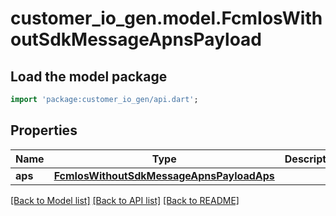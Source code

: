 # customer_io_gen.model.FcmIosWithoutSdkMessageApnsPayload

## Load the model package
```dart
import 'package:customer_io_gen/api.dart';
```

## Properties
Name | Type | Description | Notes
------------ | ------------- | ------------- | -------------
**aps** | [**FcmIosWithoutSdkMessageApnsPayloadAps**](FcmIosWithoutSdkMessageApnsPayloadAps.md) |  | [optional] 

[[Back to Model list]](../README.md#documentation-for-models) [[Back to API list]](../README.md#documentation-for-api-endpoints) [[Back to README]](../README.md)



